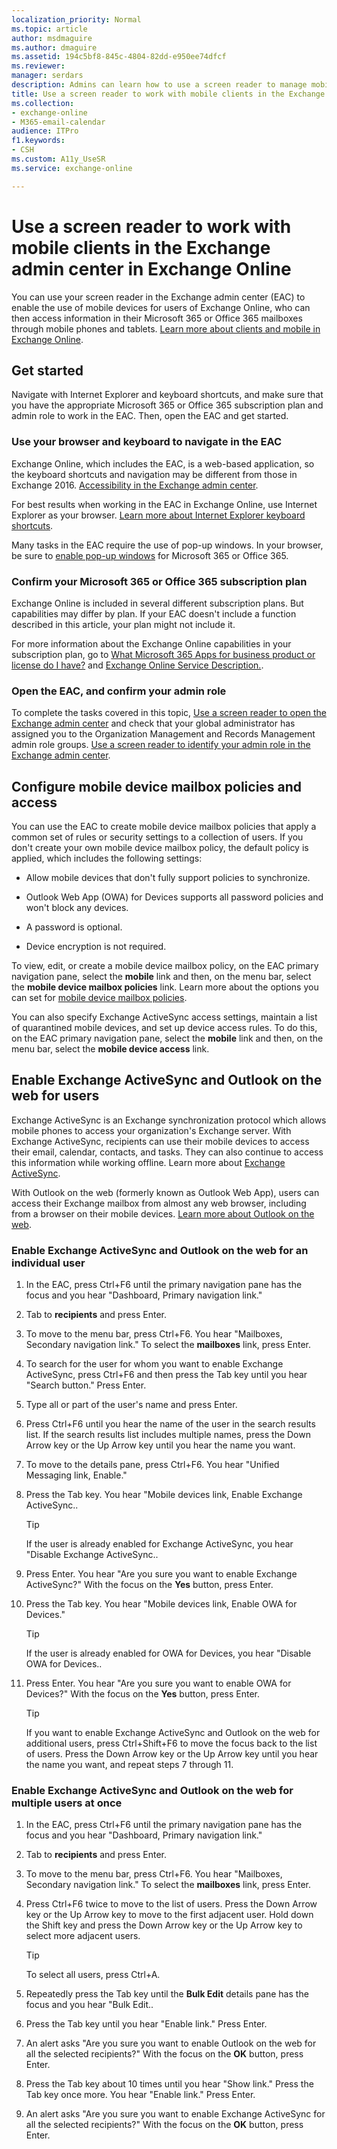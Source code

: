```yaml
---
localization_priority: Normal
ms.topic: article
author: msdmaguire
ms.author: dmaguire
ms.assetid: 194c5bf8-845c-4804-82dd-e950ee74dfcf
ms.reviewer: 
manager: serdars
description: Admins can learn how to use a screen reader to manage mobile devices in the Exchange admin center (EAC) in Exchange Online.
title: Use a screen reader to work with mobile clients in the Exchange admin center in Exchange Online
ms.collection: 
- exchange-online
- M365-email-calendar
audience: ITPro
f1.keywords:
- CSH
ms.custom: A11y_UseSR
ms.service: exchange-online

---
```


# Use a screen reader to work with mobile clients in the Exchange admin center in Exchange Online

You can use your screen reader in the Exchange admin center (EAC) to enable the use of mobile devices for users of Exchange Online, who can then access information in their Microsoft 365 or Office 365 mailboxes through mobile phones and tablets. [Learn more about clients and mobile in Exchange Online](../clients-and-mobile-in-exchange-online/clients-and-mobile-in-exchange-online.md).

## Get started

Navigate with Internet Explorer and keyboard shortcuts, and make sure that you have the appropriate Microsoft 365 or Office 365 subscription plan and admin role to work in the EAC. Then, open the EAC and get started.

### Use your browser and keyboard to navigate in the EAC

Exchange Online, which includes the EAC, is a web-based application, so the keyboard shortcuts and navigation may be different from those in Exchange 2016. [Accessibility in the Exchange admin center](accessibility-in-exchange-admin-center.md).

For best results when working in the EAC in Exchange Online, use Internet Explorer as your browser. [Learn more about Internet Explorer keyboard shortcuts](https://support.microsoft.com/help/17456/).

Many tasks in the EAC require the use of pop-up windows. In your browser, be sure to [enable pop-up windows](https://support.microsoft.com/help/17479) for Microsoft 365 or Office 365.

### Confirm your Microsoft 365 or Office 365 subscription plan

Exchange Online is included in several different subscription plans. But capabilities may differ by plan. If your EAC doesn't include a function described in this article, your plan might not include it.

For more information about the Exchange Online capabilities in your subscription plan, go to [What Microsoft 365 Apps for business product or license do I have?](https://support.microsoft.com/office/f8ab5e25-bf3f-4a47-b264-174b1ee925fd
) and [Exchange Online Service Description.](/office365/servicedescriptions/exchange-online-service-description/exchange-online-service-description
).

### Open the EAC, and confirm your admin role

To complete the tasks covered in this topic, [Use a screen reader to open the Exchange admin center](use-screen-reader-to-open-exchange-admin-center.md) and check that your global administrator has assigned you to the Organization Management and Records Management admin role groups. [Use a screen reader to identify your admin role in the Exchange admin center](use-screen-reader-to-identify-admin-role-in-exchange-admin-center.md).

## Configure mobile device mailbox policies and access

You can use the EAC to create mobile device mailbox policies that apply a common set of rules or security settings to a collection of users. If you don't create your own mobile device mailbox policy, the default policy is applied, which includes the following settings:

- Allow mobile devices that don't fully support policies to synchronize.

- Outlook Web App (OWA) for Devices supports all password policies and won't block any devices.

- A password is optional.

- Device encryption is not required.

To view, edit, or create a mobile device mailbox policy, on the EAC primary navigation pane, select the **mobile** link and then, on the menu bar, select the **mobile device mailbox policies** link. Learn more about the options you can set for [mobile device mailbox policies](../clients-and-mobile-in-exchange-online/clients-and-mobile-in-exchange-online.md).

You can also specify Exchange ActiveSync access settings, maintain a list of quarantined mobile devices, and set up device access rules. To do this, on the EAC primary navigation pane, select the **mobile** link and then, on the menu bar, select the **mobile device access** link.

## Enable Exchange ActiveSync and Outlook on the web for users

Exchange ActiveSync is an Exchange synchronization protocol which allows mobile phones to access your organization's Exchange server. With Exchange ActiveSync, recipients can use their mobile devices to access their email, calendar, contacts, and tasks. They can also continue to access this information while working offline. Learn more about [Exchange ActiveSync](../clients-and-mobile-in-exchange-online/exchange-activesync/exchange-activesync.md).

With Outlook on the web (formerly known as Outlook Web App), users can access their Exchange mailbox from almost any web browser, including from a browser on their mobile devices. [Learn more about Outlook on the web](../clients-and-mobile-in-exchange-online/outlook-on-the-web/outlook-on-the-web.md).

### Enable Exchange ActiveSync and Outlook on the web for an individual user

1. In the EAC, press Ctrl+F6 until the primary navigation pane has the focus and you hear "Dashboard, Primary navigation link."

2. Tab to **recipients** and press Enter.

3. To move to the menu bar, press Ctrl+F6. You hear "Mailboxes, Secondary navigation link." To select the **mailboxes** link, press Enter.

4. To search for the user for whom you want to enable Exchange ActiveSync, press Ctrl+F6 and then press the Tab key until you hear "Search button." Press Enter.

5. Type all or part of the user's name and press Enter.

6. Press Ctrl+F6 until you hear the name of the user in the search results list. If the search results list includes multiple names, press the Down Arrow key or the Up Arrow key until you hear the name you want.

7. To move to the details pane, press Ctrl+F6. You hear "Unified Messaging link, Enable."

8. Press the Tab key. You hear "Mobile devices link, Enable Exchange ActiveSync..

   > [!TIP]
   > If the user is already enabled for Exchange ActiveSync, you hear "Disable Exchange ActiveSync..

9. Press Enter. You hear "Are you sure you want to enable Exchange ActiveSync?" With the focus on the **Yes** button, press Enter.

10. Press the Tab key. You hear "Mobile devices link, Enable OWA for Devices."

    > [!TIP]
    > If the user is already enabled for OWA for Devices, you hear "Disable OWA for Devices..

11. Press Enter. You hear "Are you sure you want to enable OWA for Devices?" With the focus on the **Yes** button, press Enter.

    > [!TIP]
    > If you want to enable Exchange ActiveSync and Outlook on the web for additional users, press Ctrl+Shift+F6 to move the focus back to the list of users. Press the Down Arrow key or the Up Arrow key until you hear the name you want, and repeat steps 7 through 11.

### Enable Exchange ActiveSync and Outlook on the web for multiple users at once

1. In the EAC, press Ctrl+F6 until the primary navigation pane has the focus and you hear "Dashboard, Primary navigation link."

2. Tab to **recipients** and press Enter.

3. To move to the menu bar, press Ctrl+F6. You hear "Mailboxes, Secondary navigation link." To select the **mailboxes** link, press Enter.

4. Press Ctrl+F6 twice to move to the list of users. Press the Down Arrow key or the Up Arrow key to move to the first adjacent user. Hold down the Shift key and press the Down Arrow key or the Up Arrow key to select more adjacent users.

   > [!TIP]
   > To select all users, press Ctrl+A.

5. Repeatedly press the Tab key until the **Bulk Edit** details pane has the focus and you hear "Bulk Edit..

6. Press the Tab key until you hear "Enable link." Press Enter.

7. An alert asks "Are you sure you want to enable Outlook on the web for all the selected recipients?" With the focus on the **OK** button, press Enter.

8. Press the Tab key about 10 times until you hear "Show link." Press the Tab key once more. You hear "Enable link." Press Enter.

9. An alert asks "Are you sure you want to enable Exchange ActiveSync for all the selected recipients?" With the focus on the **OK** button, press Enter.